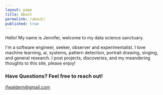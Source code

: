 ```yaml
---
layout: page
title: About
permalink: /about/
published: true
---
```


Hello! My name is Jennifer, welcome to my data science sanctuary. 

I'm a software engineer, seeker, observer and experimentalist. 
I love machine learning, ai, systems, pattern detection, portrait drawing, 
singing, and general research. I post projects, discoveries, 
and my meandering thoughts to this site, please enjoy!

### Have Questions? Feel free to reach out!

[jfwaldern@gmail.com](mailto:jfwaldern@gmail.com)
